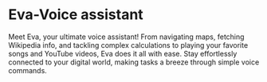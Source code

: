 # Eva-Voice assistant
 Meet Eva, your ultimate voice assistant! From navigating maps, fetching Wikipedia info, and tackling complex calculations to playing your favorite songs and YouTube videos, Eva does it all with ease. Stay effortlessly connected to your digital world, making tasks a breeze through simple voice commands.
